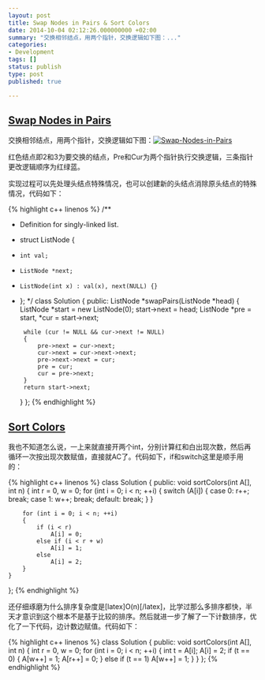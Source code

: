 ```yaml
---
layout: post
title: Swap Nodes in Pairs & Sort Colors
date: 2014-10-04 02:12:26.000000000 +02:00
summary: "交换相邻结点，用两个指针，交换逻辑如下图：..."
categories:
- Development
tags: []
status: publish
type: post
published: true

---
```


## [Swap Nodes in Pairs](https://oj.leetcode.com/submissions/detail/11797418/)

交换相邻结点，用两个指针，交换逻辑如下图：[![Swap-Nodes-in-Pairs](assets/Swap-Nodes-in-Pairs.png)](http://blog.boylee.me/wp-content/uploads/2014/10/Swap-Nodes-in-Pairs.png)

红色结点即2和3为要交换的结点，Pre和Cur为两个指针执行交换逻辑，三条指针更改逻辑顺序为红绿蓝。

实现过程可以先处理头结点特殊情况，也可以创建新的头结点消除原头结点的特殊情况，代码如下：

{% highlight c++ linenos %}
/**
 * Definition for singly-linked list.
 * struct ListNode {
 *     int val;
 *     ListNode *next;
 *     ListNode(int x) : val(x), next(NULL) {}
 * };
 */
class Solution {
public:
    ListNode *swapPairs(ListNode *head) {
        ListNode *start = new ListNode(0);
        start->next = head;
        ListNode *pre = start, *cur = start->next;

        while (cur != NULL && cur->next != NULL)
        {
            pre->next = cur->next;
            cur->next = cur->next->next;
            pre->next->next = cur;
            pre = cur;
            cur = pre->next;
        }
        return start->next;
    }
};
{% endhighlight %}




## [Sort Colors](https://oj.leetcode.com/problems/sort-colors/)

我也不知道怎么说，一上来就直接开两个int，分别计算红和白出现次数，然后再循环一次按出现次数赋值，直接就AC了。代码如下，if和switch这里是顺手用的：

{% highlight c++ linenos %}
class Solution {
public:
    void sortColors(int A[], int n) {
        int r = 0, w = 0;
        for (int i = 0; i < n; ++i)
        {
            switch (A[i])
            {
                case 0:
                    r++;
                    break;
                case 1:
                    w++;
                    break;
                default:
                    break;
            }
        }

        for (int i = 0; i < n; ++i)
        {
            if (i < r)
                A[i] = 0;
            else if (i < r + w)
                A[i] = 1;
            else 
                A[i] = 2;
        }
    }
};
{% endhighlight %}

还仔细琢磨为什么排序复杂度是[latex]O(n)[/latex]，比学过那么多排序都快，半天才意识到这个根本不是基于比较的排序。然后就进一步了解了一下计数排序，优化了一下代码，边计数边赋值。代码如下：

{% highlight c++ linenos %}
class Solution {
public:
    void sortColors(int A[], int n) {
        int r = 0, w = 0;
        for (int i = 0; i < n; ++i)
        {
            int t = A[i];
            A[i] = 2;
            if (t == 0)
            {
                A[w++] = 1;
                A[r++] = 0;
            }
            else if (t == 1)
                A[w++] = 1;
        }
    }
};
{% endhighlight %}